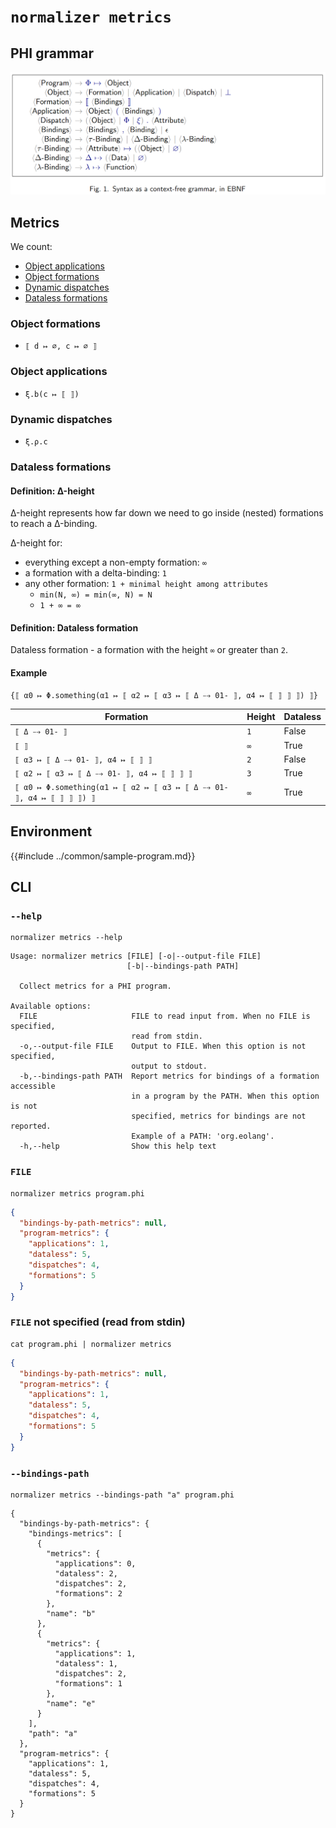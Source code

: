 # `normalizer metrics`

## PHI grammar

![phi-grammar](../media/phi-grammar.png)

## Metrics

We count:

- [Object applications](#object-applications)
- [Object formations](#object-formations)
- [Dynamic dispatches](#dynamic-dispatches)
- [Dataless formations](#dataless-formations)

### Object formations

- `⟦ d ↦ ∅, c ↦ ∅ ⟧`

### Object applications

- `ξ.b(c ↦ ⟦ ⟧)`

### Dynamic dispatches

- `ξ.ρ.c`

### Dataless formations

#### Definition: Δ-height

Δ-height represents how far down we need to go inside (nested) formations to reach a Δ-binding.

Δ-height for:

- everything except a non-empty formation: `∞`
- a formation with a delta-binding: `1`
- any other formation: `1 + minimal height among attributes`
  - `min(N, ∞) = min(∞, N) = N`
  - `1 + ∞ = ∞`

#### Definition: Dataless formation

Dataless formation - a formation with the height `∞` or greater than `2`.

#### Example

```console
{⟦ α0 ↦ Φ.something(α1 ↦ ⟦ α2 ↦ ⟦ α3 ↦ ⟦ Δ ⤍ 01- ⟧, α4 ↦ ⟦ ⟧ ⟧ ⟧) ⟧}
```

| Formation                                                            | Height | Dataless |
| -------------------------------------------------------------------- | ------ | -------- |
| `⟦ Δ ⤍ 01- ⟧`                                                        | `1`    | False    |
| `⟦ ⟧`                                                                | `∞`    | True     |
| `⟦ α3 ↦ ⟦ Δ ⤍ 01- ⟧, α4 ↦ ⟦ ⟧ ⟧`                                     | `2`    | False    |
| `⟦ α2 ↦ ⟦ α3 ↦ ⟦ Δ ⤍ 01- ⟧, α4 ↦ ⟦ ⟧ ⟧ ⟧`                            | `3`    | True     |
| `⟦ α0 ↦ Φ.something(α1 ↦ ⟦ α2 ↦ ⟦ α3 ↦ ⟦ Δ ⤍ 01- ⟧, α4 ↦ ⟦ ⟧ ⟧ ⟧) ⟧` | `∞`    | True     |

## Environment

{{#include ../common/sample-program.md}}

## CLI

### `--help`

```$ as console
normalizer metrics --help
```

```console
Usage: normalizer metrics [FILE] [-o|--output-file FILE]
                          [-b|--bindings-path PATH]

  Collect metrics for a PHI program.

Available options:
  FILE                     FILE to read input from. When no FILE is specified,
                           read from stdin.
  -o,--output-file FILE    Output to FILE. When this option is not specified,
                           output to stdout.
  -b,--bindings-path PATH  Report metrics for bindings of a formation accessible
                           in a program by the PATH. When this option is not
                           specified, metrics for bindings are not reported.
                           Example of a PATH: 'org.eolang'.
  -h,--help                Show this help text
```

### `FILE`

```$ as json
normalizer metrics program.phi
```

```json
{
  "bindings-by-path-metrics": null,
  "program-metrics": {
    "applications": 1,
    "dataless": 5,
    "dispatches": 4,
    "formations": 5
  }
}
```

### `FILE` not specified (read from stdin)

```$ as json
cat program.phi | normalizer metrics
```

```json
{
  "bindings-by-path-metrics": null,
  "program-metrics": {
    "applications": 1,
    "dataless": 5,
    "dispatches": 4,
    "formations": 5
  }
}
```

### `--bindings-path`

```$ as console
normalizer metrics --bindings-path "a" program.phi
```

```console
{
  "bindings-by-path-metrics": {
    "bindings-metrics": [
      {
        "metrics": {
          "applications": 0,
          "dataless": 2,
          "dispatches": 2,
          "formations": 2
        },
        "name": "b"
      },
      {
        "metrics": {
          "applications": 1,
          "dataless": 1,
          "dispatches": 2,
          "formations": 1
        },
        "name": "e"
      }
    ],
    "path": "a"
  },
  "program-metrics": {
    "applications": 1,
    "dataless": 5,
    "dispatches": 4,
    "formations": 5
  }
}
```
